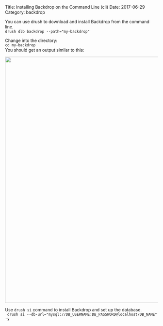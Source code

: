 Title: Installing Backdrop on the Command Line (cli)
Date: 2017-06-29
Category: backdrop


<p>You can use drush to download and install Backdrop from the command line.<br />
<code>drush dlb backdrop --path="my-backdrop"</code></p>

<p>Change into the directory:<br />
<code>cd my-backdrop</code><br />
You should get an output similar to this:</p>

<p><img alt="" data-file-id="12" src="/images/drush-si-screenshot.png" width="808" /></p>

<p>Use <code class="inline">drush si</code> command to install Backdrop and set up the database.<br />
<code> drush si --db-url="mysql://DB_USERNAME:DB_PASSWORD@localhost/DB_NAME" -y </code></p>

